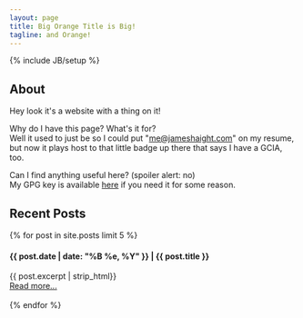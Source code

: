```yaml
---
layout: page
title: Big Orange Title is Big!
tagline: and Orange!
---
```

{% include JB/setup %}


<div data-iframe-width="250" data-iframe-height="270" data-share-badge-id="0b3482e6-86ce-40e1-becb-b0c74e527257"></div>
  <script type="text/javascript">
    (function() {
      var s = document.createElement('script');
      s.type = 'text/javascript';
      s.async = true;
      s.src = '//cdn.youracclaim.com/assets/utilities/embed.js';
      var o = document.getElementsByTagName('script')[0];
      o.parentNode.insertBefore(s, o);
      })();
  </script>
<div data-iframe-width="250" data-iframe-height="270" data-share-badge-id="d0b25cc0-980d-40fd-8765-b9183dcd24b2"></div>
  <script type="text/javascript">
    (function() {
      var s = document.createElement('script');
      s.type = 'text/javascript';
      s.async = true;
      s.src = '//www.youracclaim.com/assets/utilities/embed.js';
      var o = document.getElementsByTagName('script')[0];
      o.parentNode.insertBefore(s, o);
      })();
  </script>
<div data-iframe-width="250" data-iframe-height="270" data-share-badge-id="3f1de2a6-9de7-48af-89c5-d9eaa839058f"></div>
  <script type="text/javascript">
    (function() {
      var s = document.createElement('script');
      s.type = 'text/javascript';
      s.async = true;
      s.src = '//cdn.youracclaim.com/assets/utilities/embed.js';
      var o = document.getElementsByTagName('script')[0];
      o.parentNode.insertBefore(s, o);
      })();
  </script>
  
## About

Hey look it's a website with a thing on it!

Why do I have this page? What's it for?  
Well it used to just be so I could put "me@jameshaight.com" on my resume, but now it plays host to that little badge up there that says I have a GCIA, too.  

Can I find anything useful here? (spoiler alert: no)  
My GPG key is available [here](https://keybase.io/jhaight/key.asc) if you need it for some reason.

## Recent Posts
{% for post in site.posts limit 5 %}
#### {{ post.date | date: "%B %e, %Y" }} | {{ post.title }}
{{ post.excerpt | strip_html}}<br>
            <a href="{{ post.url }}">Read more...</a><br><br>
{% endfor %}

